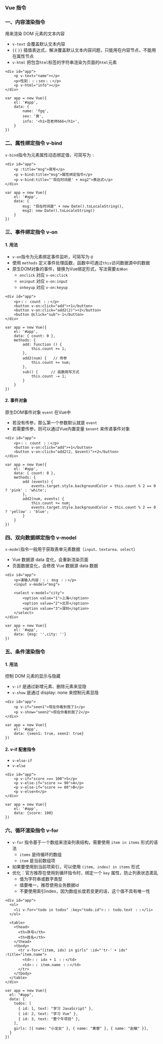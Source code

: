 ### Vue 指令
### 一、内容渲染指令
用来渲染 DOM 元素的文本内容
* `v-text` 会覆盖默认文本内容
* `{{` `}}` 插值表达式，解决覆盖默认文本内容问题，只能用在内容节点，不能用在属性节点
* `v-html` 把包含`html`标签的字符串渲染为页面的`html`元素


```
<div id="app">
    <p v-text="name"></p>
    <p>性别：﹛﹛sex﹜﹜</p>
    <p v-html="info"></p>
</div>

var app = new Vue({
    el: '#app',    
    data: {        
        name: 'fgq',
        sex: '男',
        info: '<h1>范老师666</h1>',
    }
})
```


### 二、属性绑定指令 v-bind
`v-bind`指令为元素属性动态绑定值，可简写为 `:`

```
<div id="app">
    <p :title="msg">简写</p>
    <p v-bind:title="msg">属性绑定指令</p>
    <p v-bind:title="'现在时间是' + msg2">表达式</p>
</div>

var app = new Vue({
    el: '#app',
    data: {
        msg: "现在时间是" + new Date().toLocaleString(),
        msg2: new Date().toLocaleString()
    }
})
```


### 三、事件绑定指令 v-on
#### 1. 用法
* `v-on`指令为元素绑定事件监听，可简写为 `@`
* 使用 `methods` 定义事件处理函数，函数中可通过`this`访问数据源中的数据
* 原生DOM对象的事件，替换为Vue绑定形式，写法需要`去掉on`
  * `onclick` 对应 `v-on:click`
  * `oninput` 对应 `v-on:input`
  * `onkeyup` 对应 `v-on:keyup`

```
<div id="app">
    <p>﹛﹛ count ﹜﹜</p>
    <button v-on:click="add">+1</button>
    <button v-on:click="add2(2)">+2</button>
    <button @click="sub">-1</button>
</div>

var app = new Vue({
    el: '#app',
    data: { count: 0 },
    methods: {      
        add: function () {
            this.count += 1;
        },
        add2(num) {   // 传参
            this.count += num;
        },
        sub() {      // 函数简写方式
            this.count -= 1;
        }
    }
})
```

#### 2. 事件对象
原生DOM事件对象 `event` 在Vue中
* 若没有传参，那么第一个参数默认就是 `event`
* 若需要传参，则可以通过Vue内置变量 `$event` 来传递事件对象

```
<div id="app">
    <p>﹛﹛ count ﹜﹜</p>
    <button v-on:click="add">+1</button>
    <button v-on:click="add2(2, $event)">+2</button>
</div>

var app = new Vue({
    el: '#app',
    data: { count: 0 },
    methods: {     
        add (events) {
            events.target.style.backgroundColor = this.count % 2 == 0 ? 'pink' : 'white';
        },
        add2(num, events) {    
            this.count += num;
            events.target.style.backgroundColor = this.count % 2 == 0 ? 'yellow' : 'blue';
        }
    }
})
```


### 四、双向数据绑定指令 v-model
`v-model`指令一般用于获取表单元素数据（`input、textarea、select`）
* Vue 数据源 data 变化，会重新渲染页面
* 页面数据变化，会修改 Vue 数据源 data 数据

```
<div id="app">
    <p>请输入内容：﹛﹛ msg ﹜﹜</p>
    <input v-model="msg">

    <select v-model="city">
        <option value="1">上海</option>
        <option value="2">北京</option>
        <option value="3">深圳</option>
    </select>
</div>

var app = new Vue({
    el: '#app',
    data: {msg: '',city: ''}
})
```



### 五、条件渲染指令
#### 1. 用法
控制 DOM 元素的显示与隐藏
* `v-if` 是通过新增元素、删除元素来显隐
* `v-show` 是通过 display: none 来控制元素显隐

```
<div id="app">
    <p v-if="seen1">现在你看到我了1</p>
    <p v-show="seen2">现在你看到我了2</p>
</div>

var app = new Vue({
    el: '#app',
    data: {seen1: true, seen2: true}
})
```

#### 2. v-if 配套指令
* `v-else-if`
* `v-else`

```
<div id="app">
    <p v-if="score === 100">S</p>
    <p v-else-if="score >= 90">A</p>
    <p v-else-if="score >= 80">B</p>
    <p v-else>X</p>
</div>

var app = new Vue({
    el: '#app',
    data: {score: 100}
})
```


### 六、循环渲染指令 v-for
* `v-for` 指令基于一个数组来渲染列表结构，需要使用 `item in items` 形式的语法
  * `items` 是待循环的数组
  * `item` 是当前数组项
* 如果要使用到当前项索引，可以使用 `(item, index) in items` 形式
* 优化：官方推荐在使用到循环指令时，绑定一个 `key` 属性，防止列表状态紊乱
  * 值为字符串或数字类型
  * 值要唯一，推荐使用业务数据id
  * 不要使用索引index，因为数组长度若变更的话，这个值不具有唯一性



```
<div id="app">
  <ol>
    <li v-for="todo in todos" :key="todo.id">﹛﹛ todo.text ﹜﹜</li>
  </ol>

  <table>
    <thead>
      <th>序号</th>
      <th>姓名</th>
    </thead>
    <tbody>
      <tr v-for="(item, idx) in girls" :id="'tr-' + idx" :title="item.name">
        <td>﹛﹛ idx + 1 ﹜﹜</td>
        <td>﹛﹛ item.name ﹜﹜</td>
      </tr>
    </tbody>
  </table>
</div>

var app = new Vue({
  el: "#app",
  data: {
    todos: [
      { id: 1, text: "学习 JavaScript" },
      { id: 2, text: "学习 Vue" },
      { id: 3, text: "整个牛项目" },
    ],
    girls: [{ name: "小龙女" }, { name: "黄蓉" }, { name: "赵敏" }],
  }
})
```

 